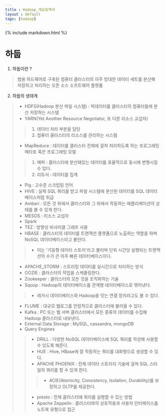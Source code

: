 ```yaml
---
title : Hadoop_개요및역사
layout : default
tags: [hadoop]
---
```


{% include markdown.html %}

# 하둡

1. 하둡이란 ?
> 범용 하드웨어로 구축된 컴퓨터 클러스터의 아주 방대한 데이터 세트를 분산해 저장하고 처리하는 오픈 소스 소프트웨어 플랫폼

2. 하둡의 생태계
> - HDFS(Hadoop 분산 파일 시스템) : 빅데이터를 클러스터의 컴퓨터들에 분산 저장하는 시스템
> - YARN(Yet Another Resource Negotiator, 또 다른 리소스 교섭자)
>> 1. 데이터 처리 부분을 담당
>> 2. 컴퓨터 클러스터의 리소스를 관리하는 시스템
> - MapReduce : 데이터를 클러스터 전체에 걸쳐 처리하도록 하는 프로그래밍 메타포 혹은 프로그래밍 모델
>> 1. 매퍼 : 클러스터에 분산돼있는 데이터를 효율적으로 동시에 변형시킬 수 있다.
>> 2. 리듀서 : 데이터를 집계
> - Pig : 고수준 스크립팅 언어
> - HIVE : 실제 SQL 쿼리를 받고 파일 시스템에 분산된 데이터를 SQL 데이터베이스처럼 취급
> - Ambari : 모든 것 위에서 클러스터와 그 위에서 작동하는 애플리케이션의 상태를 볼 수 있게 한다.
> - MESOS : 리소스 교섭자
> - Spark
> - TEZ : 방향성 비사이클 그래프 사용
> - HBASE : 클러스터의 데이터를 트랜잭션 플랫폼으로 노출하는 역할을 하며 NoSQL 데이터베이스라고 불린다.
>> - 이는 '기둥형 데이터 스토어'라고 불리며 단위 시간당 실행되는 트랜잭션의 수가 큰 아주 빠른 데이터베이스이다.
> - APACHE_STORM : 스트리밍 데이터를 실시간으로 처리하는 방식
> - OOZIE : 클러스터의 작업을 스케줄링한다.
> - Zookeeper : 클러스터의 모든 것을 조직화하는 기술
> - Sqoop : Hadoop의 데이터베이스를 관계형 데이터베이스로 엮어낸다.
>> - 레거시 데이터베이스와 Hadoop을 잇는 연결 장치라고도 볼 수 있다.
> - FLUME : 대규모 웹로그를 안정적으로 클러스터에 불러올 수 있다.
> - Kafka : PC 또는 웹 서버 클러스터에서 모든 종류의 데이터를 수집해 Hadoop 클러스터로 내보낸다.
> - External Data Storage : MySQL, cassandra, mongoDB
> - Query Engines
>> - DRILL : 다양한 NoSQL 데이터베이스에 SQL 쿼리를 작성해 사용할 수 있도록 해준다.
>> - HUE : Hive, HBase에 잘 작동하는 쿼리를 대화형으로 생성할 수 있다.
>> - APACHE PHOENIX : 전체 데이터 스토리지 기술에 걸쳐 SQL 스타일의 쿼리를 할 수 있게 한다.
>>> - ACIE(Atomicity, Consistency, Isolation, Durability)를 보장하고 OLTP를 제공한다.
>> - presto : 전체 클러스터에 쿼리를 실행할 수 있는 방법
>> - Apache Zeppelin : 클러스터와의 상호작용과 사용자 인터페이스를 노트북 유형으로 접근
